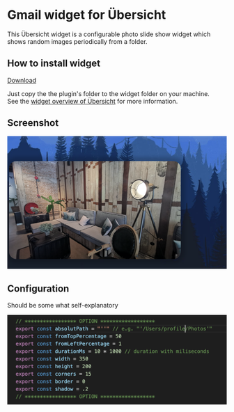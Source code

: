 # Gmail widget for Übersicht

This Übersicht widget is a configurable photo slide show widget which shows random images periodically from a folder.

## How to install widget
[Download](https://github.com/david201601/photo-slideshow-ubersicht-widget/releases/tag/v0.1.1-beta)

Just copy the the plugin's folder to the widget folder on your machine.  
See the [widget overview of Übersicht](http://tracesof.net/uebersicht-widgets/) for more information.

## Screenshot
![Screenshot](/screenshot.png)

## Configuration

Should be some what self-explanatory 

![Options](/Screenshot_options_1.png)
